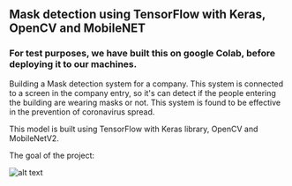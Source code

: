 ## Mask detection using TensorFlow with Keras, OpenCV and MobileNET

### For test purposes, we have built this on google Colab, before deploying it to our machines.

Building a Mask detection system for a company.
This system is connected to a screen in the company entry, so it's can detect if the people entering the building are wearing masks or not.
This system is found to be effective in the prevention of coronavirus spread.

This model is built using TensorFlow with Keras library, OpenCV and MobileNetV2.

The goal of the project:

![alt text](https://user-images.githubusercontent.com/48560744/101245124-f2583600-370a-11eb-8169-b8c6826811b1.jpg)
